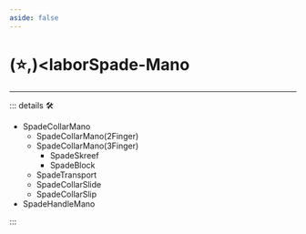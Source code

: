 ```yaml
---
aside: false
---
```

# (⭐,)<laborSpade</labor>-Mano

---

<!-- =================================================== -->
<!-- =================================================== -->
<!-- =================================================== -->
<!-- =================================================== -->
<!-- =================================================== -->
::: details 🛠

- SpadeCollarMano
    - SpadeCollarMano(2Finger)
    - SpadeCollarMano(3Finger)
        - SpadeSkreef
        - SpadeBlock
    - SpadeTransport
    - SpadeCollarSlide
    - SpadeCollarSlip
- SpadeHandleMano

:::
